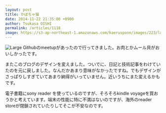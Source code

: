 ```yaml
---
layout: post
title: かぼちゃ猫
date: 2014-11-22 21:35:00 +0900
author: Tsukasa OISHI
permalink: /articles/1118
image: https://s3-ap-northeast-1.amazonaws.com/kaeruspoon/images/223/large.JPG?1416636208
---
```


![Large](https://s3-ap-northeast-1.amazonaws.com/kaeruspoon/images/223/large.JPG?1416636208)
Githubのmeetupがあったので行ってきました。お肉とかムール貝がおいしかったです。

またこのブログのデザインを変えました。ついでに、日記と技術記事をわけていたのを元に戻しました。なんだかあまり意味がなかったですね。でもデザインがさっぱりしすぎていてあまり納得がいっていません。近いうちにまた変えるかもです。


電子書籍にsony reader を使っているのですが、そろそろkindle voyageを買おうかと考えています。端末の性能に特に不満はないのですが、海外のreader storeが閉鎖されていたりしてそこが不安なのです。
